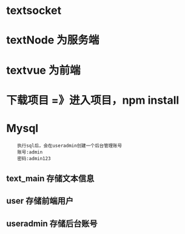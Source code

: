 # textsocket

# textNode 为服务端

# textvue 为前端

# 下载项目 =》进入项目，npm install

# Mysql

        执行sql后，会在useradmin创建一个后台管理账号
        账号:admin
        密码:admin123

## text_main 存储文本信息

## user 存储前端用户

## useradmin 存储后台账号
